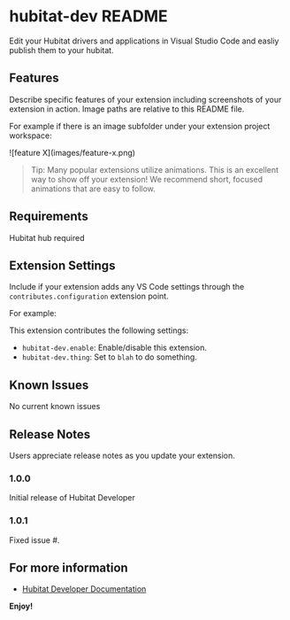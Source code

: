 # hubitat-dev README

Edit your Hubitat drivers and applications in Visual Studio Code and easliy publish them to your hubitat.

## Features

Describe specific features of your extension including screenshots of your extension in action. Image paths are relative to this README file.

For example if there is an image subfolder under your extension project workspace:

\!\[feature X\]\(images/feature-x.png\)

> Tip: Many popular extensions utilize animations. This is an excellent way to show off your extension! We recommend short, focused animations that are easy to follow.

## Requirements

Hubitat hub required

## Extension Settings

Include if your extension adds any VS Code settings through the `contributes.configuration` extension point.

For example:

This extension contributes the following settings:

* `hubitat-dev.enable`: Enable/disable this extension.
* `hubitat-dev.thing`: Set to `blah` to do something.

## Known Issues

No current known issues

## Release Notes

Users appreciate release notes as you update your extension.

### 1.0.0

Initial release of Hubitat Developer

### 1.0.1

Fixed issue #.

## For more information

* [Hubitat Developer Documentation](https://docs2.hubitat.com/en/developer)

**Enjoy!**
